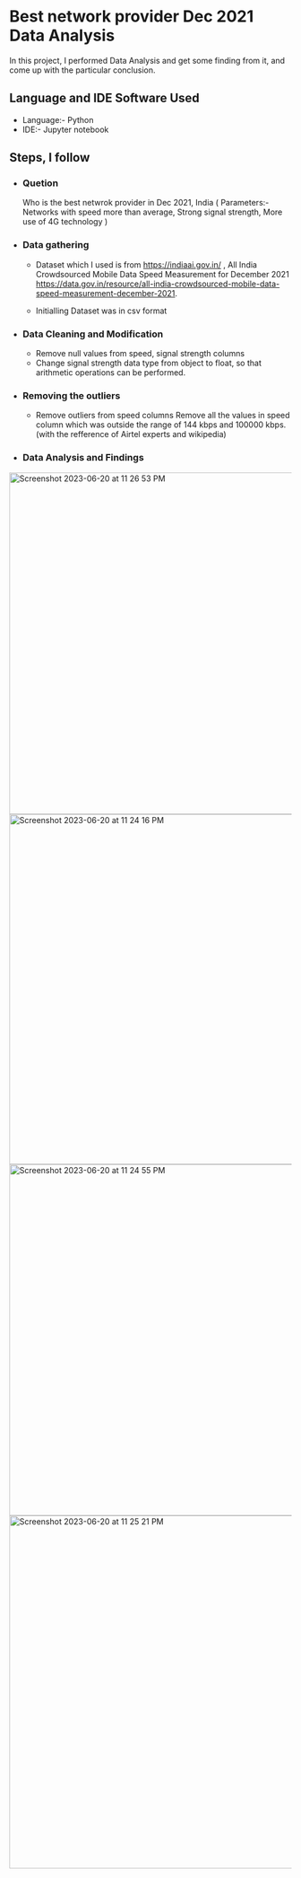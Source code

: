 # Best network provider Dec 2021 Data Analysis  

In this project, I performed Data Analysis and get some finding from it, and come up with the particular conclusion. 

## Language and IDE Software Used 

- Language:- Python
- IDE:- Jupyter notebook

## Steps, I follow 
- ### Quetion
  Who is the best netwrok provider in Dec 2021, India
  ( Parameters:- Networks with speed more than average, Strong signal strength, More use of 4G technology )
 
- ### Data gathering 

  - Dataset which I used is from https://indiaai.gov.in/ , All India Crowdsourced Mobile Data Speed Measurement for December 2021 https://data.gov.in/resource/all-india-crowdsourced-mobile-data-speed-measurement-december-2021.

  - Initialling Dataset was in csv format

- ### Data Cleaning and Modification 

  - Remove null values from speed, signal strength columns
  - Change signal strength data type from object to float, so that arithmetic operations can be performed.  
  
- ### Removing the outliers 

  -   Remove outliers from speed columns
      Remove all the values in speed column which was outside the range of 144 kbps and 100000 kbps. (with the refference of Airtel experts 
      and wikipedia)

- ### Data Analysis and Findings
  
<img width="609" alt="Screenshot 2023-06-20 at 11 26 53 PM" src="https://github.com/himanshu1199/Best_network_provider_Dec_2021_Data_analysis/assets/130036773/c91ac0a4-a039-41e1-9ba5-370d8c54c505">
<img width="624" alt="Screenshot 2023-06-20 at 11 24 16 PM" src="https://github.com/himanshu1199/Best_network_provider_Dec_2021_Data_analysis/assets/130036773/6b6d0fdf-abcb-4a03-bbd0-23b943ee1fe0">
<img width="626" alt="Screenshot 2023-06-20 at 11 24 55 PM" src="https://github.com/himanshu1199/Best_network_provider_Dec_2021_Data_analysis/assets/130036773/8620208a-d6bb-4e72-8a17-0c839502f674">
<img width="629" alt="Screenshot 2023-06-20 at 11 25 21 PM" src="https://github.com/himanshu1199/Best_network_provider_Dec_2021_Data_analysis/assets/130036773/4c3100d7-74f1-4765-b29d-986719063e7d">
